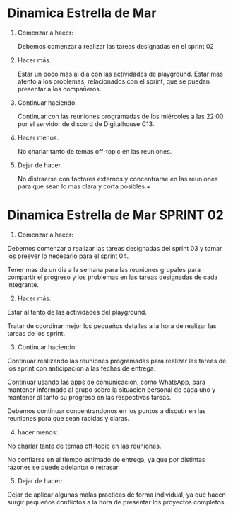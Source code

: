 # Dinamica Estrella de Mar

1. Comenzar a hacer:

	Debemos comenzar a realizar las tareas designadas en el sprint 02

2. Hacer más.

	Estar un poco mas al día con las actividades de playground.
  	Estar mas atento a los problemas, relacionados con el sprint, que se puedan presentar a los compañeros.

3. Continuar haciendo.

	Continuar con las reuniones programadas de los miércoles a las 22:00 por el servidor de discord de Digitalhouse C13.

4. Hacer menos.

  	No charlar tanto de temas off-topic en las reuniones.

5. Dejar de hacer.
	
  	No distraerse con factores externos y concentrarse en las reuniones para que sean lo mas clara y corta posibles.+
   
# Dinamica Estrella de Mar SPRINT 02

1. Comenzar a hacer:

 Debemos comenzar a realizar las tareas designadas del sprint 03 y tomar los preever lo necesario para el sprint 04.

Tener mas de un dia a la semana para las reuniones grupales para compartir el progreso y los problemas en las tareas designadas de 	cada integrante.

2. Hacer más:

 Estar al tanto de las actividades del playground.
 
 Tratar de coordinar mejor los pequeños detalles a la hora de realizar las tareas de los sprint.

3. Continuar haciendo:

 Continuar realizando las reuniones programadas para realizar las tareas de los sprint con anticipacion a las fechas de entrega.
 
 Continuar usando las apps de comunicacion, como WhatsApp, para mantener informado al grupo sobre la situacion personal de cada uno y mantener al tanto su progreso en las respectivas tareas.

Debemos continuar concentrandonos en los puntos a discutir en las reuniones para que sean rapidas y claras.
   
4. hacer menos:

 No charlar tanto de temas off-topic en las reuniones.

No confiarse en el tiempo estimado de entrega, ya que por distintas razones se puede adelantar o retrasar.
   
5. Dejar de hacer:

 Dejar de aplicar algunas malas practicas de forma individual, ya que hacen surgir pequeños conflictos a la hora de presentar los proyectos completos.
